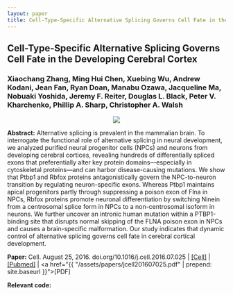 ```yaml
---
layout: paper
title: Cell-Type-Specific Alternative Splicing Governs Cell Fate in the Developing Cerebral Cortex
---
```


## Cell-Type-Specific Alternative Splicing Governs Cell Fate in the Developing Cerebral Cortex

### Xiaochang Zhang, Ming Hui Chen, Xuebing Wu, Andrew Kodani, **Jean Fan**, Ryan Doan, Manabu Ozawa, Jacqueline Ma, Nobuaki Yoshida, Jeremy F. Reiter, Douglas L. Black, Peter V. Kharchenko, Phillip A. Sharp, Christopher A. Walsh

<div align="center"><img class="img-responsive" src="{{ "/assets/papers/jcell201607025.png" | prepend: site.baseurl }}"></div>

**Abstract:** Alternative splicing is prevalent in the mammalian brain. To interrogate the functional role of alternative splicing in neural development, we analyzed purified neural progenitor cells (NPCs) and neurons from developing cerebral cortices, revealing hundreds of differentially spliced exons that preferentially alter key protein domains—especially in cytoskeletal proteins—and can harbor disease-causing mutations. We show that Ptbp1 and Rbfox proteins antagonistically govern the NPC-to-neuron transition by regulating neuron-specific exons. Whereas Ptbp1 maintains apical progenitors partly through suppressing a poison exon of Flna in NPCs, Rbfox proteins promote neuronal differentiation by switching Ninein from a centrosomal splice form in NPCs to a non-centrosomal isoform in neurons. We further uncover an intronic human mutation within a PTBP1-binding site that disrupts normal skipping of the FLNA poison exon in NPCs and causes a brain-specific malformation. Our study indicates that dynamic control of alternative splicing governs cell fate in cerebral cortical development.

**Paper:** Cell. August 25, 2016. doi.org/10.1016/j.cell.2016.07.025 | [[Cell]](https://doi.org/10.1016/j.cell.2016.07.025) |
[[Pubmed]](https://www.ncbi.nlm.nih.gov/pubmed/27565344) |
<a href="{{ "/assets/papers/jcell201607025.pdf" | prepend: site.baseurl }}">[PDF]</a>

**Relevant code:** <a href="https://github.com/JEFworks/Supplementary-Code/tree/master/jcell201607025"> <i class="fa fa-lg fa-github"></i> </a>
